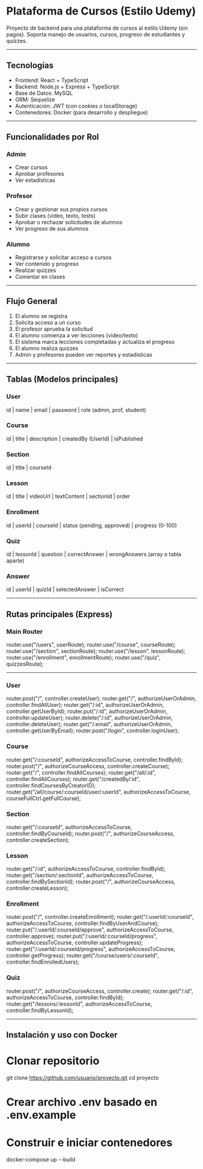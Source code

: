 # Plataforma de Cursos (Estilo Udemy)

Proyecto de backend para una plataforma de cursos al estilo Udemy (sin pagos). Soporta manejo de usuarios, cursos, progreso de estudiantes y quizzes.

---

## Tecnologías

- Frontend: React + TypeScript
- Backend: Node.js + Express + TypeScript
- Base de Datos: MySQL
- ORM: Sequelize
- Autenticación: JWT (con cookies o localStorage)
- Contenedores: Docker (para desarrollo y despliegue)

---

## Funcionalidades por Rol

### Admin
- Crear cursos
- Aprobar profesores
- Ver estadísticas

### Profesor
- Crear y gestionar sus propios cursos
- Subir clases (video, texto, tests)
- Aprobar o rechazar solicitudes de alumnos
- Ver progreso de sus alumnos

### Alumno
- Registrarse y solicitar acceso a cursos
- Ver contenido y progreso
- Realizar quizzes
- Comentar en clases

---

## Flujo General

1. El alumno se registra  
2. Solicita acceso a un curso  
3. El profesor aprueba la solicitud  
4. El alumno comienza a ver lecciones (video/texto)  
5. El sistema marca lecciones completadas y actualiza el progreso  
6. El alumno realiza quizzes  
7. Admin y profesores pueden ver reportes y estadísticas  

---

## Tablas (Modelos principales)

### User
id | name | email | password | role (admin, prof, student)

### Course
id | title | description | createdBy (UserId) | isPublished

### Section
id | title | courseId

### Lesson
id | title | videoUrl | textContent | sectionId | order

### Enrollment
id | userId | courseId | status (pending, approved) | progress (0-100)

### Quiz
id | lessonId | question | correctAnswer | wrongAnswers (array o tabla aparte)

### Answer
id | userId | quizId | selectedAnswer | isCorrect

---

## Rutas principales (Express)

### Main Router
router.use("/users", userRoute);
router.use("/course", courseRoute);
router.use("/section", sectionRoute);
router.use("/lesson", lessonRoute);
router.use("/enrollment", enrollmentRoute);
router.use("/quiz", quizzesRoute);

---

### User
router.post("/", controller.createUser);
router.get("/", authorizeUserOrAdmin, controller.findAllUser);
router.get("/:id", authorizeUserOrAdmin, controller.getUserById);
router.put("/:id", authorizeUserOrAdmin, controller.updateUser);
router.delete("/:id", authorizeUserOrAdmin, controller.deleteUser);
router.get("/:email", authorizeUserOrAdmin, controller.getUserByEmail);
router.post("/login", controller.loginUser);

### Course
router.get("/:courseId", authorizeAccessToCourse, controller.findById);
router.post("/", authorizeCourseAccess, controller.createCourse);
router.get("/", controller.findAllCourses);
router.get("/all/:id", controller.findAllCourses);
router.get("/createdBy/:id", controller.findCoursesByCreatorID);
router.get("/all/course/:courseId/user/:userId", authorizeAccessToCourse, courseFullCtrl.getFullCourse);

### Section
router.get("/:courseId", authorizeAccessToCourse, controller.findByCourseId);
router.post("/", authorizeCourseAccess, controller.createSection);

### Lesson
router.get("/:id", authorizeAccessToCourse, controller.findById);
router.get("/section/:sectionId", authorizeAccessToCourse, controller.findBySectionId);
router.post("/", authorizeCourseAccess, controller.createLesson);

### Enrollment
router.post("/", controller.createEnrollment);
router.get("/:userId/:courseId", authorizeAccessToCourse, controller.findByUserAndCourse);
router.put("/:userId/:courseId/approve", authorizeAccessToCourse, controller.approve);
router.put("/:userId/:courseId/progress", authorizeAccessToCourse, controller.updateProgress);
router.get("/:userId/:courseId/progress", authorizeAccessToCourse, controller.getProgress);
router.get("/course/users/:courseId", controller.findEnrolledUsers);

### Quiz
router.post("/", authorizeCourseAccess, controller.create);
router.get("/:id", authorizeAccessToCourse, controller.findById);
router.get("/lessons/:lessonId", authorizeAccessToCourse, controller.findByLessonId);

---

## Instalación y uso con Docker

# Clonar repositorio
git clone https://github.com/usuario/proyecto.git
cd proyecto

# Crear archivo .env basado en .env.example

# Construir e iniciar contenedores
docker-compose up --build
